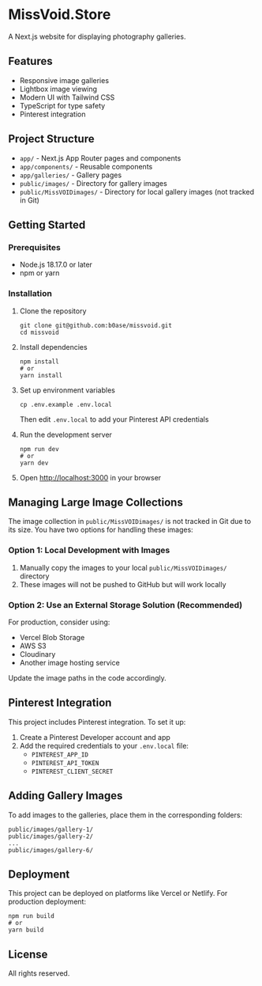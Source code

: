 # MissVoid.Store

A Next.js website for displaying photography galleries.

## Features

- Responsive image galleries
- Lightbox image viewing
- Modern UI with Tailwind CSS
- TypeScript for type safety
- Pinterest integration 

## Project Structure

- `app/` - Next.js App Router pages and components
- `app/components/` - Reusable components
- `app/galleries/` - Gallery pages
- `public/images/` - Directory for gallery images
- `public/MissVOIDimages/` - Directory for local gallery images (not tracked in Git)

## Getting Started

### Prerequisites

- Node.js 18.17.0 or later
- npm or yarn

### Installation

1. Clone the repository
   ```
   git clone git@github.com:b0ase/missvoid.git
   cd missvoid
   ```

2. Install dependencies
   ```
   npm install
   # or
   yarn install
   ```

3. Set up environment variables
   ```
   cp .env.example .env.local
   ```
   Then edit `.env.local` to add your Pinterest API credentials

4. Run the development server
   ```
   npm run dev
   # or
   yarn dev
   ```

5. Open [http://localhost:3000](http://localhost:3000) in your browser

## Managing Large Image Collections

The image collection in `public/MissVOIDimages/` is not tracked in Git due to its size. You have two options for handling these images:

### Option 1: Local Development with Images

1. Manually copy the images to your local `public/MissVOIDimages/` directory
2. These images will not be pushed to GitHub but will work locally

### Option 2: Use an External Storage Solution (Recommended)

For production, consider using:
- Vercel Blob Storage
- AWS S3
- Cloudinary
- Another image hosting service

Update the image paths in the code accordingly.

## Pinterest Integration

This project includes Pinterest integration. To set it up:

1. Create a Pinterest Developer account and app
2. Add the required credentials to your `.env.local` file:
   - `PINTEREST_APP_ID`
   - `PINTEREST_API_TOKEN`
   - `PINTEREST_CLIENT_SECRET`

## Adding Gallery Images

To add images to the galleries, place them in the corresponding folders:

```
public/images/gallery-1/
public/images/gallery-2/
...
public/images/gallery-6/
```

## Deployment

This project can be deployed on platforms like Vercel or Netlify. For production deployment:

```
npm run build
# or
yarn build
```

## License

All rights reserved.
